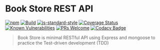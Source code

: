 # Book Store REST API
[![npm](https://img.shields.io/npm/v/npm.svg)](https://www.npmjs.com/package/book-store)
[![Build](https://travis-ci.org/Lazhari/book-store.svg?branch=master)](https://travis-ci.org/Lazhari/book-store)
[![js-standard-style](https://img.shields.io/badge/code%20style-standard-brightgreen.svg)](http://standardjs.com/)
[![Coverage Status](https://coveralls.io/repos/github/Lazhari/book-store/badge.svg?branch=master)](https://coveralls.io/github/Lazhari/book-store?branch=master)
[![Known Vulnerabilities](https://snyk.io/test/github/lazhari/book-store/badge.svg)](https://snyk.io/test/github/lazhari/book-store)
[![PRs Welcome](https://img.shields.io/badge/PRs-welcome-brightgreen.svg?style=flat-square)](http://makeapullrequest.com)
[![Codacy Badge](https://api.codacy.com/project/badge/Grade/d8c8cb9582cd4791811131dca66a9122)](https://www.codacy.com/app/Lazhari/book-store?utm_source=github.com&amp;utm_medium=referral&amp;utm_content=Lazhari/book-store&amp;utm_campaign=Badge_Grade)
> Book Store is minimal RESTful API using Express and mongoose to practice the Test-driven development (TDD)
